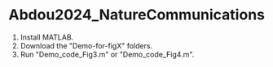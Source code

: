 # Abdou2024_NatureCommunications

1. Install MATLAB.
2. Download the "Demo-for-figX" folders.
3. Run "Demo_code_Fig3.m" or "Demo_code_Fig4.m".
